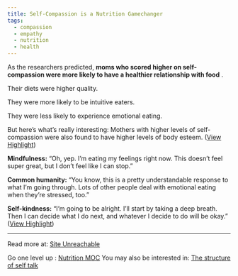 ```yaml
---
title: Self-Compassion is a Nutrition Gamechanger
tags:
  - compassion
  - empathy
  - nutrition
  - health
---
```


As the researchers predicted, **moms who scored higher on self-compassion were more likely to have a healthier relationship with food** .

Their diets were higher quality.

They were more likely to be intuitive eaters.

They were less likely to experience emotional eating.

But here’s what’s really interesting: Mothers with higher levels of self-compassion were also found to have higher levels of body esteem. ([View Highlight](https://read.readwise.io/read/01h8jcxsgsg9n7kvsq8rwx81qe))

**Mindfulness:** “Oh, yep. I’m eating my feelings right now. This doesn’t feel super great, but I don’t feel like I can stop.”

**Common humanity:** “You know, this is a pretty understandable response to what I’m going through. Lots of other people deal with emotional eating when they’re stressed, too.”

**Self-kindness:** “I’m going to be alright. I’ll start by taking a deep breath. Then I can decide what I do next, and whatever I decide to do will be okay.” ([View Highlight](https://read.readwise.io/read/01h8jcy6srnrh6byswa128qdc3))

----

Read more at: [Site Unreachable](https://podcasters.spotify.com/pod/show/nourishwithrenata/episodes/MINDSET-MATTERS-Is-Self-Love-a-Nutrition-Gamechanger-e28nof2)

Go one level up : [Nutrition MOC](Nutrition%20MOC)
You may also be interested in: [The structure of self talk](Notes/The%20structure%20of%20self%20talk.md)